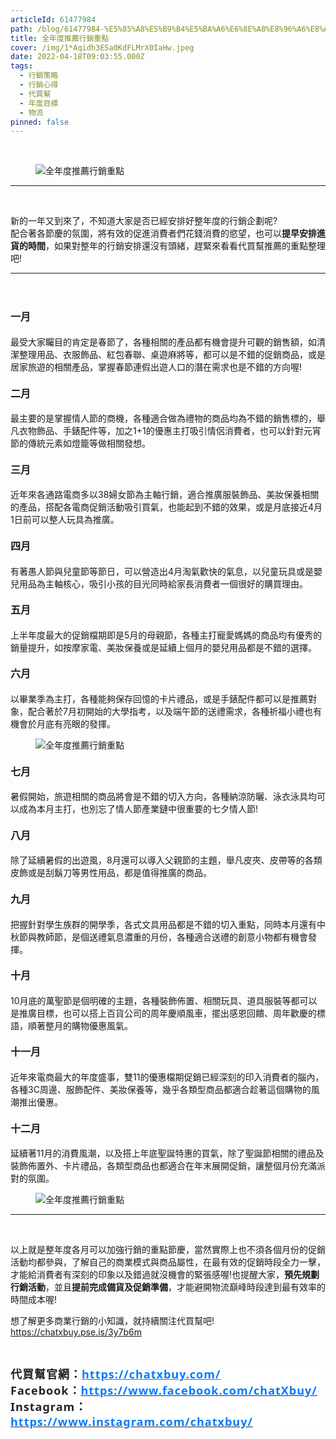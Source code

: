 ```yaml
---
articleId: 61477984
path: /blog/61477984-%E5%85%A8%E5%B9%B4%E5%BA%A6%E6%8E%A8%E8%96%A6%E8%A1%8C%E9%8A%B7%E9%87%8D%E9%BB%9E
title: 全年度推薦行銷重點
cover: /img/1*Aqidh3E5a0KdFLMrX0IaHw.jpeg
date: 2022-04-18T09:03:55.000Z
tags:
  - 行銷策略
  - 行銷心得
  - 代買幫
  - 年度目標
  - 物流
pinned: false
---
```

  <section class="section section--body" name="e585">
<div class="section-divider">&nbsp;</div>

<div class="section-content">
<div class="section-inner sectionLayout--insetColumn">
<figure class="graf graf--figure" name="b77b"><img alt="全年度推薦行銷重點" class="graf-image" data-height="2451" data-image-id="1*Aqidh3E5a0KdFLMrX0IaHw.jpeg" data-is-featured="true" data-width="4654" src="/img/1*Aqidh3E5a0KdFLMrX0IaHw.jpeg" title="全年度推薦行銷重點"></figure>

<hr>
<p class="graf graf--p" name="4914">&nbsp;</p>

<p class="graf graf--p" name="4914">新的一年又到來了，不知道大家是否已經安排好整年度的行銷企劃呢?<br>
配合著各節慶的氛圍，將有效的促進消費者們花錢消費的慾望，也可以<strong class="markup--p-strong markup--strong">提早安排進貨的時間</strong>，如果對整年的行銷安排還沒有頭緒，趕緊來看看代買幫推薦的重點整理吧!</p>
</div>
</div>
</section>

<section class="section section--body" name="7816">
<div class="section-divider">
<hr class="section-divider"></div>

<div class="section-content">
<div class="section-inner sectionLayout--insetColumn">
<h4 class="graf graf--h4" name="97a0">&nbsp;</h4>

<h4 class="graf graf--h4" name="97a0"><strong><span style="font-size:16px">一月</span></strong></h4>

<p class="graf graf--p" name="046b">最受大家矚目的肯定是春節了，各種相關的產品都有機會提升可觀的銷售額，如清潔整理用品、衣服飾品、紅包春聯、桌遊麻將等，都可以是不錯的促銷商品，或是居家旅遊的相關產品，掌握春節連假出遊人口的潛在需求也是不錯的方向喔!</p>

<h4 class="graf graf--h4" name="64c3"><strong><span style="font-size:16px">二月</span></strong></h4>

<p class="graf graf--p" name="fb63">最主要的是掌握情人節的商機，各種適合做為禮物的商品均為不錯的銷售標的，舉凡衣物飾品、手錶配件等，加之1+1的優惠主打吸引情侶消費者，也可以針對元宵節的傳統元素如燈籠等做相關發想。</p>

<h4 class="graf graf--h4" name="0a81"><strong><span style="font-size:16px">三月</span></strong></h4>

<p class="graf graf--p" name="7eb2">近年來各通路電商多以38婦女節為主軸行銷，適合推廣服裝飾品、美妝保養相關的產品，搭配各電商促銷活動吸引買氣，也能起到不錯的效果，或是月底接近4月1日前可以整人玩具為推廣。</p>

<h4 class="graf graf--h4" name="9217"><strong><span style="font-size:16px">四月</span></strong></h4>

<p class="graf graf--p" name="bdd2">有著愚人節與兒童節等節日，可以營造出4月淘氣歡快的氣息，以兒童玩具或是嬰兒用品為主軸核心，吸引小孩的目光同時給家長消費者一個很好的購買理由。</p>

<h4 class="graf graf--h4" name="c67b"><strong><span style="font-size:16px">五月</span></strong></h4>

<p class="graf graf--p" name="2555">上半年度最大的促銷檔期即是5月的母親節，各種主打寵愛媽媽的商品均有優秀的銷量提升，如按摩家電、美妝保養或是延續上個月的嬰兒用品都是不錯的選擇。</p>

<h4 class="graf graf--h4" name="db58"><strong><span style="font-size:16px">六月</span></strong></h4>

<p class="graf graf--p" name="4120">以畢業季為主打，各種能夠保存回憶的卡片禮品，或是手錶配件都可以是推薦對象，配合著於7月初開始的大學指考，以及端午節的送禮需求，各種祈福小禮也有機會於月底有亮眼的發揮。</p>

<figure class="graf graf--figure" name="8114"><img alt="全年度推薦行銷重點" class="graf-image" data-height="2451" data-image-id="1*HKVORjtBIDtBy5OToOLFkQ.jpeg" data-width="2452" src="/img/1*HKVORjtBIDtBy5OToOLFkQ.jpeg" title="全年度推薦行銷重點"></figure>

<h4 class="graf graf--h4" name="06dd"><strong><span style="font-size:16px">七月</span></strong></h4>

<p class="graf graf--p" name="d9df">暑假開始，旅遊相關的商品將會是不錯的切入方向，各種納涼防曬、泳衣泳具均可以成為本月主打，也別忘了情人節產業鏈中很重要的七夕情人節!</p>

<h4 class="graf graf--h4" name="afcf"><strong><span style="font-size:16px">八月</span></strong></h4>

<p class="graf graf--p" name="a6ea">除了延續暑假的出遊風，8月還可以導入父親節的主題，舉凡皮夾、皮帶等的各類皮飾或是刮鬍刀等男性用品，都是值得推廣的商品。</p>

<h4 class="graf graf--h4" name="7d06"><strong><span style="font-size:16px">九月</span></strong></h4>

<p class="graf graf--p" name="240d">把握針對學生族群的開學季，各式文具用品都是不錯的切入重點，同時本月還有中秋節與教師節，是個送禮氣息濃重的月份，各種適合送禮的創意小物都有機會發揮。</p>

<h4 class="graf graf--h4" name="eded"><strong><span style="font-size:16px">十月</span></strong></h4>

<p class="graf graf--p" name="fe5a">10月底的萬聖節是個明確的主題，各種裝飾佈置、相關玩具、道具服裝等都可以是推廣目標，也可以搭上百貨公司的周年慶順風車，擺出感恩回饋、周年歡慶的標語，順著整月的購物優惠風氣。</p>

<h4 class="graf graf--h4" name="7ee7"><strong><span style="font-size:16px">十一月</span></strong></h4>

<p class="graf graf--p" name="466f">近年來電商最大的年度盛事，雙11的優惠檔期促銷已經深刻的印入消費者的腦內，各種3C周邊、服飾配件、美妝保養等，幾乎各類型商品都適合趁著這個購物的風潮推出優惠。</p>

<h4 class="graf graf--h4" name="abec"><strong><span style="font-size:16px">十二月</span></strong></h4>

<p class="graf graf--p" name="f7e0">延續著11月的消費風潮，以及搭上年底聖誕特惠的買氣，除了聖誕節相關的禮品及裝飾佈置外、卡片禮品，各類型商品也都適合在年末展開促銷，讓整個月份充滿派對的氛圍。</p>

<figure class="graf graf--figure" name="d9e0"><img alt="全年度推薦行銷重點" class="graf-image" data-height="2452" data-image-id="1*0ZZjItYRLMc-dwjDrddKjQ.jpeg" data-width="2452" src="/img/1*0ZZjItYRLMc-dwjDrddKjQ.jpeg" title="全年度推薦行銷重點"></figure>
</div>
</div>
</section>

<section class="section section--body" name="e09a">
<div class="section-divider">
<hr class="section-divider"></div>

<div class="section-content">
<div class="section-inner sectionLayout--insetColumn">
<p class="graf graf--p" name="4e5c">&nbsp;</p>

<p class="graf graf--p" name="4e5c">以上就是整年度各月可以加強行銷的重點節慶，當然實際上也不須各個月份的促銷活動均都參與，了解自己的商業模式與商品屬性，在最有效的促銷時段全力一擊，才能給消費者有深刻的印象以及錯過就沒機會的緊張感喔!也提醒大家，<strong class="markup--p-strong markup--strong">預先規劃行銷活動</strong>，並且<strong class="markup--p-strong markup--strong">提前完成備貨及促銷準備</strong>，才能避開物流巔峰時段達到最有效率的時間成本喔!</p>

<p class="graf graf--p" name="ca57">想了解更多商業行銷的小知識，就持續關注代買幫吧!<br>
<a class="markup--anchor markup--p-anchor" data-href="https://chatxbuy.pse.is/3y7b6m" href="https://chatxbuy.pse.is/3y7b6m" rel="nofollow noopener noopener" target="_blank">https://chatxbuy.pse.is/3y7b6m</a></p>

<p class="graf graf--p" name="ca57">&nbsp;</p>

<h2 style="margin: 0.5em 0px; padding: 0px; border: 0px; font-style: normal; font-variant-ligatures: normal; font-variant-caps: normal; font-variant-numeric: inherit; font-variant-east-asian: inherit; font-variant-alternates: inherit; font-variant-position: inherit; font-weight: 700; font-stretch: inherit; font-size: 1.3rem; line-height: inherit; font-family: &quot;Noto Sans TC&quot;, 微軟正黑體, sans-serif; font-optical-sizing: inherit; font-kerning: inherit; font-feature-settings: inherit; font-variation-settings: inherit; vertical-align: baseline; color: rgb(40, 40, 40); letter-spacing: 1px; orphans: 2; text-align: start; text-indent: 0px; text-transform: none; widows: 2; word-spacing: 0px; -webkit-text-stroke-width: 0px; white-space: normal; background-color: rgb(255, 255, 255); text-decoration-thickness: initial; text-decoration-style: initial; text-decoration-color: initial;"><strong style="-webkit-text-stroke-width:0px; background-color:rgb(255, 255, 255); border:0px; color:rgb(52, 52, 52); font-family:noto sans tc,微軟正黑體,sans-serif; font-feature-settings:inherit; font-kerning:inherit; font-optical-sizing:inherit; font-size:18px; font-stretch:inherit; font-style:normal; font-variant-alternates:inherit; font-variant-caps:normal; font-variant-east-asian:inherit; font-variant-ligatures:normal; font-variant-numeric:inherit; font-variant-position:inherit; font-variation-settings:inherit; font-weight:700; letter-spacing:1px; line-height:inherit; margin:0px; orphans:2; padding:0px; text-align:start; text-decoration-color:initial; text-decoration-style:initial; text-decoration-thickness:initial; text-indent:0px; text-transform:none; vertical-align:baseline; white-space:normal; widows:2; word-spacing:0px"><span style="background:white; border:0px; font:inherit; margin:0px; padding:0px; vertical-align:baseline"><span style="border:0px; color:rgb(33, 37, 41); font:inherit; margin:0px; padding:0px; vertical-align:baseline"><span style="border:0px; font-family:新細明體,serif; font-feature-settings:inherit; font-kerning:inherit; font-optical-sizing:inherit; font-size:inherit; font-stretch:inherit; font-style:inherit; font-variant:inherit; font-variation-settings:inherit; font-weight:inherit; line-height:inherit; margin:0px; padding:0px; vertical-align:baseline">代買幫官網：</span></span></span></strong><strong style="-webkit-text-stroke-width:0px; background-color:rgb(255, 255, 255); border:0px; color:rgb(52, 52, 52); font-family:noto sans tc,微軟正黑體,sans-serif; font-feature-settings:inherit; font-kerning:inherit; font-optical-sizing:inherit; font-size:18px; font-stretch:inherit; font-style:normal; font-variant-alternates:inherit; font-variant-caps:normal; font-variant-east-asian:inherit; font-variant-ligatures:normal; font-variant-numeric:inherit; font-variant-position:inherit; font-variation-settings:inherit; font-weight:700; letter-spacing:1px; line-height:inherit; margin:0px; orphans:2; padding:0px; text-align:start; text-decoration-color:initial; text-decoration-style:initial; text-decoration-thickness:initial; text-indent:0px; text-transform:none; vertical-align:baseline; white-space:normal; widows:2; word-spacing:0px"><span style="background:white; border:0px; font:inherit; margin:0px; padding:0px; vertical-align:baseline"><span style="border:0px; color:rgb(0, 123, 255); font:inherit; margin:0px; padding:0px; vertical-align:baseline"><span style="border:0px; font-family:segoe ui,sans-serif; font-feature-settings:inherit; font-kerning:inherit; font-optical-sizing:inherit; font-size:inherit; font-stretch:inherit; font-style:inherit; font-variant:inherit; font-variation-settings:inherit; font-weight:inherit; line-height:inherit; margin:0px; padding:0px; vertical-align:baseline"><a data-href="https://chatxbuy.weebly.com/" href="https://chatxbuy.weebly.com/" rel="nofollow ugc noreferrer noopener" style="margin: 0px; padding: 0px; border: 0px; font-style: inherit; font-variant-ligatures: normal; font-variant-caps: normal; font-variant-numeric: inherit; font-variant-east-asian: inherit; font-variant-alternates: inherit; font-variant-position: inherit; font-weight: inherit; font-stretch: inherit; font-size: inherit; line-height: inherit; font-family: inherit; font-optical-sizing: inherit; font-kerning: inherit; font-feature-settings: inherit; font-variation-settings: inherit; vertical-align: baseline; color: var(--primary-color); text-decoration: underline; box-sizing: border-box; orphans: 2; widows: 2; -webkit-text-stroke-width: 0px; word-spacing: 0px;"><span style="border:0px; font:inherit; margin:0px; padding:0px; text-decoration:none; vertical-align:baseline"><span style="border:0px; color:rgb(0, 123, 255); font:inherit; margin:0px; padding:0px; vertical-align:baseline">https://chatxbuy.com/</span></span></a></span></span></span></strong><br style="color: rgb(52, 52, 52); font-family: &quot;Noto Sans TC&quot;, 微軟正黑體, sans-serif; font-size: 18px; font-style: normal; font-variant-ligatures: normal; font-variant-caps: normal; font-weight: 400; letter-spacing: 1px; orphans: 2; text-align: start; text-indent: 0px; text-transform: none; widows: 2; word-spacing: 0px; -webkit-text-stroke-width: 0px; white-space: normal; background-color: rgb(255, 255, 255); text-decoration-thickness: initial; text-decoration-style: initial; text-decoration-color: initial;">
<span style="-webkit-text-stroke-width:0px; background-color:rgb(255, 255, 255); border:0px; color:rgb(33, 37, 41); font-family:noto sans tc,微軟正黑體,sans-serif; font-feature-settings:inherit; font-kerning:inherit; font-optical-sizing:inherit; font-size:18px; font-stretch:inherit; font-style:normal; font-variant-alternates:inherit; font-variant-caps:normal; font-variant-east-asian:inherit; font-variant-ligatures:normal; font-variant-numeric:inherit; font-variant-position:inherit; font-variation-settings:inherit; font-weight:400; letter-spacing:1px; line-height:inherit; margin:0px; orphans:2; padding:0px; text-align:start; text-decoration-color:initial; text-decoration-style:initial; text-decoration-thickness:initial; text-indent:0px; text-transform:none; vertical-align:baseline; white-space:normal; widows:2; word-spacing:0px"><span style="border:0px; font-family:segoe ui,sans-serif; font-feature-settings:inherit; font-kerning:inherit; font-optical-sizing:inherit; font-size:inherit; font-stretch:inherit; font-style:inherit; font-variant:inherit; font-variation-settings:inherit; font-weight:inherit; line-height:inherit; margin:0px; padding:0px; vertical-align:baseline"><strong style="-webkit-text-stroke-width:0px; border:0px; box-sizing:border-box; font-family:inherit; font-feature-settings:inherit; font-kerning:inherit; font-optical-sizing:inherit; font-size:inherit; font-stretch:inherit; font-style:inherit; font-variant-alternates:inherit; font-variant-caps:normal; font-variant-east-asian:inherit; font-variant-ligatures:normal; font-variant-numeric:inherit; font-variant-position:inherit; font-variation-settings:inherit; font-weight:700; line-height:inherit; margin:0px; orphans:2; padding:0px; text-decoration-style:initial; text-decoration-thickness:initial; vertical-align:baseline; widows:2; word-spacing:0px"><span style="background:white; border:0px; font:inherit; margin:0px; padding:0px; vertical-align:baseline"><span style="border:0px; font-family:segoe ui,sans-serif; font-feature-settings:inherit; font-kerning:inherit; font-optical-sizing:inherit; font-size:inherit; font-stretch:inherit; font-style:inherit; font-variant:inherit; font-variation-settings:inherit; font-weight:inherit; line-height:inherit; margin:0px; padding:0px; vertical-align:baseline">Facebook</span></span></strong></span></span><strong style="-webkit-text-stroke-width:0px; background-color:rgb(255, 255, 255); border:0px; color:rgb(52, 52, 52); font-family:noto sans tc,微軟正黑體,sans-serif; font-feature-settings:inherit; font-kerning:inherit; font-optical-sizing:inherit; font-size:18px; font-stretch:inherit; font-style:normal; font-variant-alternates:inherit; font-variant-caps:normal; font-variant-east-asian:inherit; font-variant-ligatures:normal; font-variant-numeric:inherit; font-variant-position:inherit; font-variation-settings:inherit; font-weight:700; letter-spacing:1px; line-height:inherit; margin:0px; orphans:2; padding:0px; text-align:start; text-decoration-color:initial; text-decoration-style:initial; text-decoration-thickness:initial; text-indent:0px; text-transform:none; vertical-align:baseline; white-space:normal; widows:2; word-spacing:0px"><span style="background:white; border:0px; font:inherit; margin:0px; padding:0px; vertical-align:baseline"><span style="border:0px; color:rgb(33, 37, 41); font:inherit; margin:0px; padding:0px; vertical-align:baseline"><span style="border:0px; font-family:新細明體,serif; font-feature-settings:inherit; font-kerning:inherit; font-optical-sizing:inherit; font-size:inherit; font-stretch:inherit; font-style:inherit; font-variant:inherit; font-variation-settings:inherit; font-weight:inherit; line-height:inherit; margin:0px; padding:0px; vertical-align:baseline">：</span></span></span></strong><a data-href="https://www.facebook.com/chatXbuy/" href="https://www.facebook.com/chatXbuy/" rel="nofollow ugc noreferrer noopener" style="margin: 0px; padding: 0px; border: 0px; font-style: normal; font-variant-ligatures: normal; font-variant-caps: normal; font-variant-numeric: inherit; font-variant-east-asian: inherit; font-variant-alternates: inherit; font-variant-position: inherit; font-weight: 400; font-stretch: inherit; font-size: 18px; line-height: inherit; font-family: &quot;Noto Sans TC&quot;, 微軟正黑體, sans-serif; font-optical-sizing: inherit; font-kerning: inherit; font-feature-settings: inherit; font-variation-settings: inherit; vertical-align: baseline; color: var(--primary-color); text-decoration: underline; letter-spacing: 1px; orphans: 2; text-align: start; text-indent: 0px; text-transform: none; widows: 2; word-spacing: 0px; -webkit-text-stroke-width: 0px; white-space: normal; background-color: rgb(255, 255, 255); box-sizing: border-box;" target="_blank"><strong style="border:0px; box-sizing:border-box; font-family:inherit; font-feature-settings:inherit; font-kerning:inherit; font-optical-sizing:inherit; font-size:inherit; font-stretch:inherit; font-style:inherit; font-variant:inherit; font-variation-settings:inherit; font-weight:700; line-height:inherit; margin:0px; padding:0px; vertical-align:baseline"><span style="background:white; border:0px; font:inherit; margin:0px; padding:0px; text-decoration:none; vertical-align:baseline"><span style="border:0px; color:rgb(0, 123, 255); font:inherit; margin:0px; padding:0px; vertical-align:baseline"><span style="border:0px; font-family:segoe ui,sans-serif; font-feature-settings:inherit; font-kerning:inherit; font-optical-sizing:inherit; font-size:inherit; font-stretch:inherit; font-style:inherit; font-variant:inherit; font-variation-settings:inherit; font-weight:inherit; line-height:inherit; margin:0px; padding:0px; vertical-align:baseline">https://www.facebook.com/chatXbuy/</span></span></span></strong></a><br style="color: rgb(52, 52, 52); font-family: &quot;Noto Sans TC&quot;, 微軟正黑體, sans-serif; font-size: 18px; font-style: normal; font-variant-ligatures: normal; font-variant-caps: normal; font-weight: 400; letter-spacing: 1px; orphans: 2; text-align: start; text-indent: 0px; text-transform: none; widows: 2; word-spacing: 0px; -webkit-text-stroke-width: 0px; white-space: normal; background-color: rgb(255, 255, 255); text-decoration-thickness: initial; text-decoration-style: initial; text-decoration-color: initial; box-sizing: border-box;">
<span style="-webkit-text-stroke-width:0px; background-color:rgb(255, 255, 255); border:0px; color:rgb(33, 37, 41); font-family:noto sans tc,微軟正黑體,sans-serif; font-feature-settings:inherit; font-kerning:inherit; font-optical-sizing:inherit; font-size:18px; font-stretch:inherit; font-style:normal; font-variant-alternates:inherit; font-variant-caps:normal; font-variant-east-asian:inherit; font-variant-ligatures:normal; font-variant-numeric:inherit; font-variant-position:inherit; font-variation-settings:inherit; font-weight:400; letter-spacing:1px; line-height:inherit; margin:0px; orphans:2; padding:0px; text-align:start; text-decoration-color:initial; text-decoration-style:initial; text-decoration-thickness:initial; text-indent:0px; text-transform:none; vertical-align:baseline; white-space:normal; widows:2; word-spacing:0px"><span style="border:0px; font-family:segoe ui,sans-serif; font-feature-settings:inherit; font-kerning:inherit; font-optical-sizing:inherit; font-size:inherit; font-stretch:inherit; font-style:inherit; font-variant:inherit; font-variation-settings:inherit; font-weight:inherit; line-height:inherit; margin:0px; padding:0px; vertical-align:baseline"><strong style="-webkit-text-stroke-width:0px; border:0px; box-sizing:border-box; font-family:inherit; font-feature-settings:inherit; font-kerning:inherit; font-optical-sizing:inherit; font-size:inherit; font-stretch:inherit; font-style:inherit; font-variant-alternates:inherit; font-variant-caps:normal; font-variant-east-asian:inherit; font-variant-ligatures:normal; font-variant-numeric:inherit; font-variant-position:inherit; font-variation-settings:inherit; font-weight:700; line-height:inherit; margin:0px; orphans:2; padding:0px; text-decoration-style:initial; text-decoration-thickness:initial; vertical-align:baseline; widows:2; word-spacing:0px"><span style="background:white; border:0px; font:inherit; margin:0px; padding:0px; vertical-align:baseline"><span style="border:0px; font-family:segoe ui,sans-serif; font-feature-settings:inherit; font-kerning:inherit; font-optical-sizing:inherit; font-size:inherit; font-stretch:inherit; font-style:inherit; font-variant:inherit; font-variation-settings:inherit; font-weight:inherit; line-height:inherit; margin:0px; padding:0px; vertical-align:baseline">Instagram</span></span></strong></span></span><strong style="-webkit-text-stroke-width:0px; background-color:rgb(255, 255, 255); border:0px; color:rgb(52, 52, 52); font-family:noto sans tc,微軟正黑體,sans-serif; font-feature-settings:inherit; font-kerning:inherit; font-optical-sizing:inherit; font-size:18px; font-stretch:inherit; font-style:normal; font-variant-alternates:inherit; font-variant-caps:normal; font-variant-east-asian:inherit; font-variant-ligatures:normal; font-variant-numeric:inherit; font-variant-position:inherit; font-variation-settings:inherit; font-weight:700; letter-spacing:1px; line-height:inherit; margin:0px; orphans:2; padding:0px; text-align:start; text-decoration-color:initial; text-decoration-style:initial; text-decoration-thickness:initial; text-indent:0px; text-transform:none; vertical-align:baseline; white-space:normal; widows:2; word-spacing:0px"><span style="background:white; border:0px; font:inherit; margin:0px; padding:0px; vertical-align:baseline"><span style="border:0px; color:rgb(33, 37, 41); font:inherit; margin:0px; padding:0px; vertical-align:baseline"><span style="border:0px; font-family:新細明體,serif; font-feature-settings:inherit; font-kerning:inherit; font-optical-sizing:inherit; font-size:inherit; font-stretch:inherit; font-style:inherit; font-variant:inherit; font-variation-settings:inherit; font-weight:inherit; line-height:inherit; margin:0px; padding:0px; vertical-align:baseline">：</span></span></span></strong><a data-href="https://www.instagram.com/chatxbuy/" href="https://www.instagram.com/chatxbuy/" rel="nofollow ugc noreferrer noopener" style="margin: 0px; padding: 0px; border: 0px; font-style: normal; font-variant-ligatures: normal; font-variant-caps: normal; font-variant-numeric: inherit; font-variant-east-asian: inherit; font-variant-alternates: inherit; font-variant-position: inherit; font-weight: 400; font-stretch: inherit; font-size: 18px; line-height: inherit; font-family: &quot;Noto Sans TC&quot;, 微軟正黑體, sans-serif; font-optical-sizing: inherit; font-kerning: inherit; font-feature-settings: inherit; font-variation-settings: inherit; vertical-align: baseline; color: var(--primary-color); text-decoration: underline; letter-spacing: 1px; orphans: 2; text-align: start; text-indent: 0px; text-transform: none; widows: 2; word-spacing: 0px; -webkit-text-stroke-width: 0px; white-space: normal; background-color: rgb(255, 255, 255); box-sizing: border-box;" target="_blank"><strong style="border:0px; box-sizing:border-box; font-family:inherit; font-feature-settings:inherit; font-kerning:inherit; font-optical-sizing:inherit; font-size:inherit; font-stretch:inherit; font-style:inherit; font-variant:inherit; font-variation-settings:inherit; font-weight:700; line-height:inherit; margin:0px; padding:0px; vertical-align:baseline"><span style="background:white; border:0px; font:inherit; margin:0px; padding:0px; text-decoration:none; vertical-align:baseline"><span style="border:0px; color:rgb(0, 123, 255); font:inherit; margin:0px; padding:0px; vertical-align:baseline"><span style="border:0px; font-family:segoe ui,sans-serif; font-feature-settings:inherit; font-kerning:inherit; font-optical-sizing:inherit; font-size:inherit; font-stretch:inherit; font-style:inherit; font-variant:inherit; font-variation-settings:inherit; font-weight:inherit; line-height:inherit; margin:0px; padding:0px; vertical-align:baseline">https://www.instagram.com/chatxbuy/</span></span></span></strong></a></h2>
</div>
</div>
</section>

  